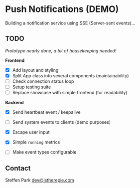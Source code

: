 # Push Notifications (DEMO)

Building a notification service using SSE (Server-sent events)...

## TODO

*Prototype nearly done, a bit of housekeeping needed!*

**Frontend**
* [x] Add layout and styling
* [x] Split App class into several components (maintainability)
* [ ] Check connection status loop
* [ ] Setup testing suite
* [ ] Replace showcase with simple frontend (for readability)

**Backend**
* [x] Send heartbeat event / keepalive
* [ ] Send system events to clients (demo purposes)
* [x] Escape user input
* [x] Simple `running` metrics
* [ ] Make event types configurable
 

## Contact

Steffen Park dev@istherepie.com